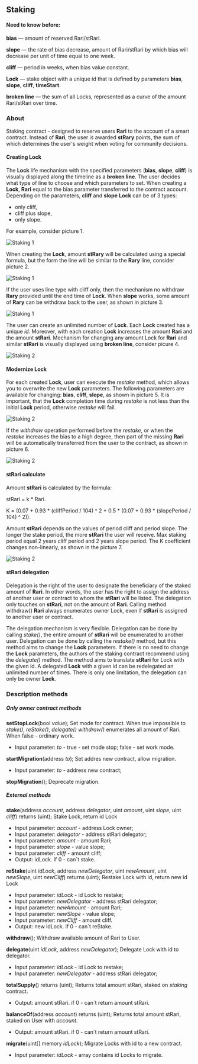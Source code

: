 ## Staking
#### Need to know before:
**bias** — amount of reserved Rari/stRari.

**slope** — the rate of bias decrease, amount of Rari/stRari by which bias will decrease per unit of time equal to one week.

**cliff** — period in weeks, when bias value constant.

**Lock** — stake object with a unique id that is defined by parameters **bias**, **slope**, **cliff**, **timeStart**.

**broken line** — the sum of all Locks, represented as a curve of the amount Rari/stRari over time.
### About
Staking contract - designed to reserve users **Rari** to the account of a smart contract.
Instead of **Rari**, the user is awarded **stRary** points, the sum of which determines 
the user's weight when voting for community decisions.

#### Creating Lock

The **Lock** life mechanism with the specified parameters (**bias**, **slope**, **cliff**) is visually displayed along the timeline 
as a **broken line**. The user decides what type of line to choose and which parameters to set. When creating a **Lock**,
**Rari** equal to the bias parameter transferred to the contract account. Depending on the parameters, **cliff** and **slope**
**Lock** can be of 3 types:
- only cliff,
- cliff plus slope,
- only slope.

For example, consider picture 1.

![Staking 1](documents/svg/Pict1StakeMethods.svg)

When creating the **Lock**, amount **stRary** will be calculated using a special formula, but the form
the line will be similar to the **Rary** line, consider picture 2. 

![Staking 1](documents/svg/Pict2RariStrariLines.svg)

If the user uses line type with cliff only, then the mechanism no withdraw **Rary** provided until the end time of **Lock**.
When **slope** works, some amount of **Rary** can be withdraw back to the user, as shown in picture 3.

![Staking 1](documents/svg/Pict3Withdraw.svg)

The user can create an unlimited number of **Lock**.
Each **Lock** created has a unique *id*. Moreover, with each creation
**Lock** increases the amount **Rari** and the amount **stRari**. Mechanism for changing any amount
Lock for **Rari** and similar **stRari** is visually displayed using **broken line**, consider picure 4.

![Staking 2](documents/svg/Pict4BrokenLine.svg)

#### Modernize Lock

For each created **Lock**, user can execute the *restake* method, which allows you to overwrite the new **Lock** parameters.
The following parameters are available for changing: **bias**, **cliff**, **slope**, as shown in picture 5. It is important, 
that the **Lock** completion time during *restake* is not less than the initial **Lock** period, otherwise *restake* will fail. 

![Staking 2](documents/svg/Pict5ReStakingNoTransfer.svg)

If the *withdraw* operation performed before the *restake*, or when the *restake* increases the bias 
to a high degree, then part of the missing **Rari** will be automatically transferred from the user to the contract, as shown in picture 6.

![Staking 2](documents/svg/Pict6ReStakingTransfer.svg)

#### stRari calculate

Amount **stRari** is calculated by the formula:

stRari = k * Rari. 

K = (0.07 + 0.93 * (cliffPeriod / 104) ^ 2 + 0.5 * (0.07 + 0.93 * (slopePeriod / 104) ^ 2)).

Amount **stRari** depends on the values of period cliff and period slope. The longer the stake period, the more **stRari** 
the user will receive. Max staking period equal 2 years cliff period and 2 years slope period. 
The K coefficient changes non-linearly, as shown in the picture 7. 

![Staking 2](documents/svg/Pict7GgraphicK.svg)

#### stRari delegation

Delegation is the right of the user to designate the beneficiary of the staked amount of **Rari**. In other words, 
the user has the right to assign the address of another user or contract to whom the **stRari** will be listed.
The delegation only touches on **stRari**, not on the amount of **Rari**. Calling method withdraw() **Rari** always 
enumerates owner Lock, even if **stRari** is assigned to another user or contract.

The delegation mechanism is very flexible. Delegation can be done by calling *stake()*, the entire amount of **stRari** 
will be enumerated to another user. Delegation can be done by calling the *restake()* method, but this method aims 
to change the **Lock** parameters. If there is no need to change the **Lock** parameters, the authors of the staking contract
recommend using the *delegate()* method. The method aims to translate **stRari** for Lock with the given id. A delegated
**Lock** with a given id can be redelegated an unlimited number of times. There is only one limitation, the delegation can
only be owner **Lock**.

### Description methods
##### Only owner contract methods
**setStopLock**(bool *value*); Set mode for contract. When true impossible to *stake()*, *reStake()*, *delegate()*
*withdraw()* enumerates all amount of Rari. When false - ordinary work.
- Input parameter: *to* - true - set mode stop; false - set work mode.

**startMigration**(address *to*); Set addres new contract, allow migration.
- Input parameter: *to* - address new contract;

**stopMigration**(); Deprecate migration.

##### External methods
**stake**(address *account*, address *delegator*, uint *amount*, uint *slope*, uint *cliff*) returns (uint); Stake Lock, return id Lock
- Input parameter: *account* - address Lock owner;
- Input parameter: *delegator* - address stRari delegator;
- Input parameter: *amount* - amount Rari;
- Input parameter: *slope* - value slope;
- Input parameter: *cliff* - amount cliff;
- Output: idLock. if 0 - can`t stake.

**reStake**(uint *idLock*, address *newDelegator*, uint *newAmount*, uint *newSlope*, uint *newCliff*) returns (uint); Restake Lock with id, return new id Lock
- Input parameter: *idLock* - id Lock to restake;
- Input parameter: *newDelegator* - address stRari delegator;
- Input parameter: *newAmount* - amount Rari;
- Input parameter: *newSlope* - value slope;
- Input parameter: *newCliff* - amount cliff.
- Output: new idLock. if 0 - can`t reStake.

**withdraw**(); Withdraw available amount of Rari to User.

**delegate**(uint *idLock*, address *newDelegator*); Delegate Lock with id to delegator.
- Input parameter: *idLock* - id Lock to restake;
- Input parameter: *newDelegator* - address stRari delegator;

**totalSupply**() returns (uint); Returns total amount stRari, staked on *staking* contract.
- Output: amount stRari. if 0 - can`t return amount stRari.

**balanceOf**(address *account*) returns (uint); Returns total amount stRari, staked on User with *account*.
- Output: amount stRari. if 0 - can`t return amount stRari.

**migrate**(uint[] memory *idLock*); Migrate Locks with id to a new contract.
- Input parameter: *idLock* - array contains id Locks to migrate.